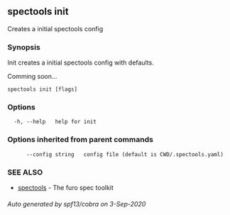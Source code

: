 ## spectools init

Creates a initial spectools config

### Synopsis

Init creates a initial spectools config with defaults.

Comming soon...

```
spectools init [flags]
```

### Options

```
  -h, --help   help for init
```

### Options inherited from parent commands

```
      --config string   config file (default is CWD/.spectools.yaml)
```

### SEE ALSO

* [spectools](spectools.md)	 - The furo spec toolkit

###### Auto generated by spf13/cobra on 3-Sep-2020
